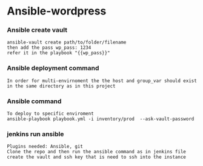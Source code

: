 # Ansible-wordpress
### Ansible create vault
```
ansible-vault create path/to/folder/filename
then add the pass wp_pass: 1234
refer it in the playbook "{{wp_pass}}"
```
### Ansible deployment command
```
In order for multi-envirnoment the the host and group_var should exist in the same directory as in this project
```
### Ansible command
```
To deploy to specific enviroment
ansible-playbook playbook.yml -i inventory/prod  --ask-vault-password
```
### jenkins run ansible 
```
Plugins needed: Ansible, git
Clone the repo and then run the ansible command as in jenkins file
create the vault and ssh key that is need to ssh into the instance
```